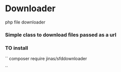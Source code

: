 # Downloader
php file downloader

### Simple class to download files passed as a url

### TO install
``
composer require jinas/sfddownloader

``
